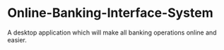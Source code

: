 # Online-Banking-Interface-System
A desktop application which will make all banking operations online and easier.
